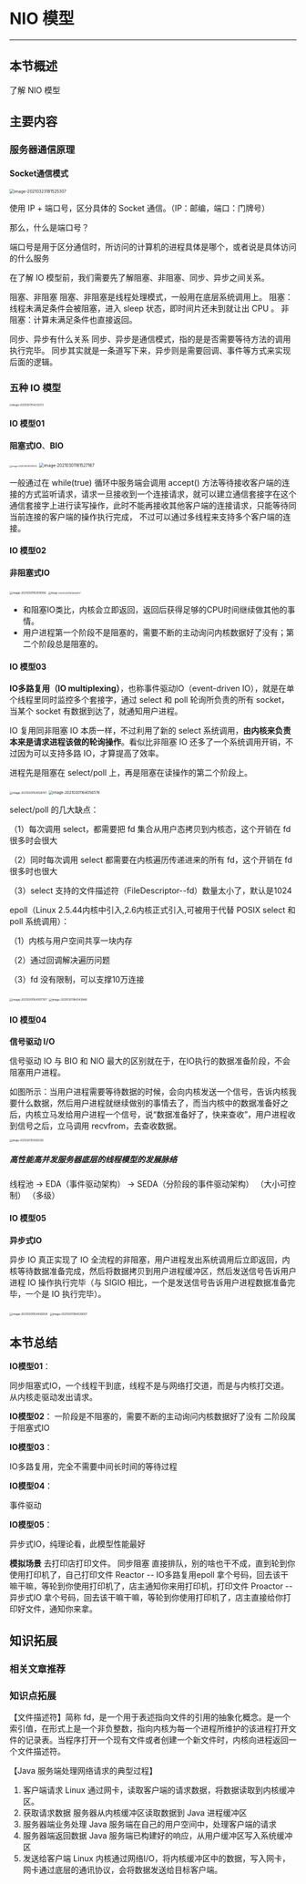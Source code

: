 # NIO 模型

------

## 本节概述

了解 NIO 模型

## 主要内容

### 服务器通信原理

#### Socket通信模式

<img src="picture/01.NIO%E6%A8%A1%E5%9E%8B/image-20210323181525307.png" alt="image-20210323181525307" style="zoom:50%;" />

使用 IP + 端口号，区分具体的 Socket 通信。（IP：邮编，端口：门牌号）

那么，什么是端口号？

端口号是用于区分通信时，所访问的计算机的进程具体是哪个，或者说是具体访问的什么服务



在了解 IO 模型前，我们需要先了解阻塞、非阻塞、同步、异步之间关系。

阻塞、非阻塞
阻塞、非阻塞是线程处理模式，一般用在底层系统调用上。
		阻塞：线程未满足条件会被阻塞，进入 sleep 状态，即时间片还未到就让出 CPU 。
		非阻塞：计算未满足条件也直接返回。

同步、异步有什么关系
同步、异步是通信模式，指的是是否需要等待方法的调用执行完毕。
		同步其实就是一条道写下来，异步则是需要回调、事件等方式来实现后面的逻辑。

### 五种 IO 模型

<img src="picture/01.NIO%E6%A8%A1%E5%9E%8B/image-20210301154333373.png" alt="image-20210301154333373" style="zoom:30%;" />

#### IO 模型01 

**阻塞式IO**、**BIO**

<img src="picture/01.NIO%E6%A8%A1%E5%9E%8B/image-20210301161310375.png" alt="image-20210301161310375" style="zoom: 25%;" />

<img src="picture/01.NIO%E6%A8%A1%E5%9E%8B/image-20210301161527167.png" alt="image-20210301161527167" style="zoom:50%;" />

一般通过在 while(true) 循环中服务端会调用 accept() 方法等待接收客户端的连接的方式监听请求，请求一旦接收到一个连接请求，就可以建立通信套接字在这个通信套接字上进行读写操作，此时不能再接收其他客户端的连接请求，只能等待同当前连接的客户端的操作执行完成， 不过可以通过多线程来支持多个客户端的连接。

#### IO 模型02

**非阻塞式IO**

<img src="picture/01.NIO%E6%A8%A1%E5%9E%8B/image-20210301163516186.png" alt="image-20210301163516186" style="zoom: 33%;" />

<img src="picture/01.NIO%E6%A8%A1%E5%9E%8B/image-20210301163654817.png" alt="image-20210301163654817" style="zoom:29%;" />

- 和阻塞IO类比，内核会立即返回，返回后获得足够的CPU时间继续做其他的事情。
- 用户进程第一个阶段不是阻塞的，需要不断的主动询问内核数据好了没有；第二个阶段总是阻塞的。

#### IO 模型03

**IO多路复用（IO multiplexing）**，也称事件驱动IO（event-driven IO），就是在单个线程里同时监控多个套接字，通过 select 和 poll 轮询所负责的所有 socket，当某个 socket 有数据到达了，就通知用户进程。

IO 复用同非阻塞 IO 本质一样，不过利用了新的 select 系统调用，**由内核来负责本来是请求进程该做的轮询操作**。看似比非阻塞 IO 还多了一个系统调用开销，不过因为可以支持多路 IO，才算提高了效率。

进程先是阻塞在 select/poll 上，再是阻塞在读操作的第二个阶段上。

<img src="picture/01.NIO%E6%A8%A1%E5%9E%8B/image-20210301164028761.png" alt="image-20210301164028761" style="zoom:33%;" />

<img src="picture/01.NIO%E6%A8%A1%E5%9E%8B/image-20210301164056576.png" alt="image-20210301164056576" style="zoom:45%;" />

 select/poll 的几大缺点：

（1）每次调用 select，都需要把 fd 集合从用户态拷贝到内核态，这个开销在 fd 很多时会很大

（2）同时每次调用 select 都需要在内核遍历传递进来的所有 fd，这个开销在 fd 很多时也很大

（3）select 支持的文件描述符（FileDescriptor--fd）数量太小了，默认是1024 

epoll（Linux 2.5.44内核中引入,2.6内核正式引入,可被用于代替 POSIX select 和 poll 系统调用）：

（1）内核与用户空间共享一块内存

（2）通过回调解决遍历问题

（3）fd 没有限制，可以支撑10万连接

<img src="picture/01.NIO%E6%A8%A1%E5%9E%8B/image-20210301164307767.png" alt="image-20210301164307767" style="zoom:33%;" />

<img src="picture/01.NIO%E6%A8%A1%E5%9E%8B/image-20210301164343948.png" alt="image-20210301164343948" style="zoom:33%;" />

#### IO 模型04

**信号驱动 I/O**

信号驱动 IO 与 BIO 和 NIO 最大的区别就在于，在IO执行的数据准备阶段，不会阻塞用户进程。 

如图所示：当用户进程需要等待数据的时候，会向内核发送一个信号，告诉内核我要什么数据，然后用户进程就继续做别的事情去了，而当内核中的数据准备好之后，内核立马发给用户进程一个信号，说“数据准备好了，快来查收”，用户进程收到信号之后，立马调用 recvfrom，去查收数据。

<img src="picture/01.NIO%E6%A8%A1%E5%9E%8B/image-20210301155905350.png" alt="image-20210301155905350" style="zoom: 30%;" />

##### 高性能高并发服务器底层的线程模型的发展脉络

线程池 -> EDA（事件驱动架构） -> SEDA（分阶段的事件驱动架构）
						（大小可控制）                （多级）



#### IO 模型05

**异步式IO**

异步 IO 真正实现了 IO 全流程的非阻塞，用户进程发出系统调用后立即返回，内核等待数据准备完成，然后将数据拷贝到用户进程缓冲区，然后发送信号告诉用户进程 IO 操作执行完毕（与 SIGIO 相比，一个是发送信号告诉用户进程数据准备完毕，一个是 IO 执行完毕）。

<img src="picture/01.NIO%E6%A8%A1%E5%9E%8B/image-20210301164436004.png" alt="image-20210301164436004" style="zoom:33%;" />

<img src="picture/01.NIO%E6%A8%A1%E5%9E%8B/image-20210301164529007.png" alt="image-20210301164529007" style="zoom:33%;" />



## 本节总结

**IO模型01**：

同步阻塞式IO，一个线程干到底，线程不是与网络打交道，而是与内核打交道。从内核走驱动发出请求。

**IO模型02**：
		一阶段是不阻塞的，需要不断的主动询问内核数据好了没有
		二阶段属于阻塞式IO

**IO模型03**：

IO多路复用，完全不需要中间长时间的等待过程

**IO模型04**：

事件驱动

**IO模型05**：

异步式IO，纯理论看，此模型性能最好

**模拟场景**
去打印店打印文件。
同步阻塞
直接排队，别的啥也干不成，直到轮到你使用打印机了，自己打印文件
Reactor -- IO多路复用epoll
拿个号码，回去该干嘛干嘛，等轮到你使用打印机了，店主通知你来用打印机，打印文件
Proactor -- 异步式IO
拿个号码，回去该干嘛干嘛，等轮到你使用打印机了，店主直接给你打印好文件，通知你来拿。



## 知识拓展

### 相关文章推荐

### 知识点拓展

【文件描述符】简称 fd，是一个用于表述指向文件的引用的抽象化概念。是一个索引值，在形式上是一个非负整数，指向内核为每一个进程所维护的该进程打开文件的记录表。当程序打开一个现有文件或者创建一个新文件时，内核向进程返回一个文件描述符。

【Java 服务端处理网络请求的典型过程】

1. 客户端请求
    Linux 通过网卡，读取客户端的请求数据，将数据读取到内核缓冲区。
2. 获取请求数据
    服务器从内核缓冲区读取数据到 Java 进程缓冲区
3. 服务器端业务处理
    Java 服务端在自己的用户空间中，处理客户端的请求
4. 服务器端返回数据
    Java 服务端已构建好的响应，从用户缓冲区写入系统缓冲区
5. 发送给客户端
    Linux 内核通过网络I/O，将内核缓冲区中的数据，写入网卡，网卡通过底层的通讯协议，会将数据发送给目标客户端。

